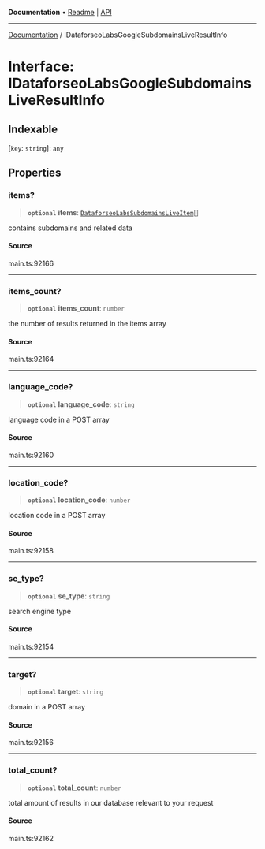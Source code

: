 **Documentation** • [Readme](../README.md) \| [API](../globals.md)

***

[Documentation](../README.md) / IDataforseoLabsGoogleSubdomainsLiveResultInfo

# Interface: IDataforseoLabsGoogleSubdomainsLiveResultInfo

## Indexable

 \[`key`: `string`\]: `any`

## Properties

### items?

> **`optional`** **items**: [`DataforseoLabsSubdomainsLiveItem`](../classes/DataforseoLabsSubdomainsLiveItem.md)[]

contains subdomains and related data

#### Source

main.ts:92166

***

### items\_count?

> **`optional`** **items\_count**: `number`

the number of results returned in the items array

#### Source

main.ts:92164

***

### language\_code?

> **`optional`** **language\_code**: `string`

language code in a POST array

#### Source

main.ts:92160

***

### location\_code?

> **`optional`** **location\_code**: `number`

location code in a POST array

#### Source

main.ts:92158

***

### se\_type?

> **`optional`** **se\_type**: `string`

search engine type

#### Source

main.ts:92154

***

### target?

> **`optional`** **target**: `string`

domain in a POST array

#### Source

main.ts:92156

***

### total\_count?

> **`optional`** **total\_count**: `number`

total amount of results in our database relevant to your request

#### Source

main.ts:92162
